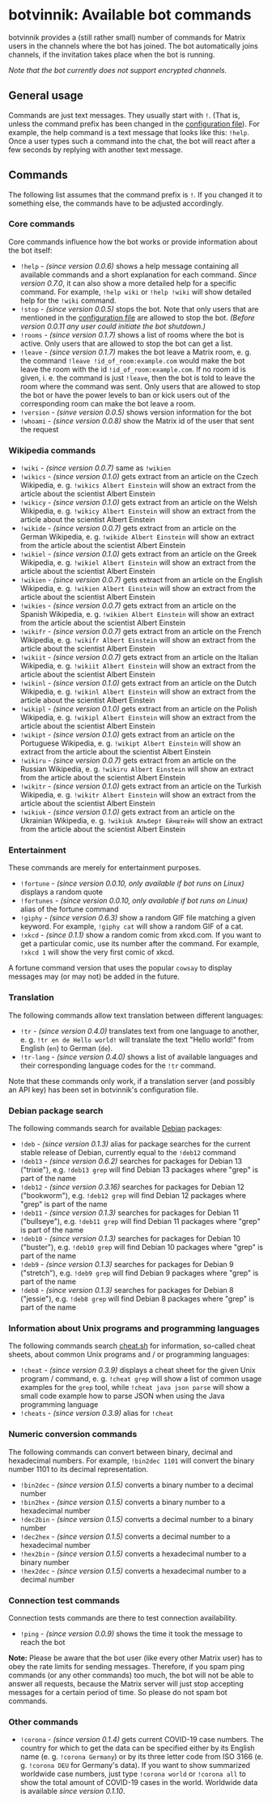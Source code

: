 # botvinnik: Available bot commands

botvinnik provides a (still rather small) number of commands for Matrix users
in the channels where the bot has joined. The bot automatically joins channels,
if the invitation takes place when the bot is running.

_Note that the bot currently does not support encrypted channels._

## General usage

Commands are just text messages. They usually start with `!`. (That is, unless
the command prefix has been changed in the [configuration file](configuration.md)).
For example, the help command is a text message that looks like this: `!help`.
Once a user types such a command into the chat, the bot will react after a few
seconds by replying with another text message.

## Commands

The following list assumes that the command prefix is `!`. If you changed it to
something else, the commands have to be adjusted accordingly.

### Core commands

Core commands influence how the bot works or provide information about the bot
itself:

* `!help` - _(since version 0.0.6)_ shows a help message containing all
  available commands and a short explanation for each command. _Since version
  0.7.0_, it can also show a more detailed help for a specific command. For
  example, `!help wiki` or `!help !wiki` will show detailed help for the `!wiki`
  command.
* `!stop` - _(since version 0.0.5)_ stops the bot. Note that only users that are
  mentioned in the [configuration file](configuration.md) are allowed to stop
  the bot.
  _(Before version 0.0.11 any user could initiate the bot shutdown.)_
* `!rooms` - _(since version 0.1.7)_ shows a list of rooms where the bot is
  active. Only users that are allowed to stop the bot can get a list.
* `!leave` - _(since version 0.1.7)_ makes the bot leave a Matrix room, e. g.
  the command `!leave !id_of_room:example.com` would make the bot leave the
  room with the id `!id_of_room:example.com`. If no room id is given, i. e. the
  command is just `!leave`, then the bot is told to leave the room where the
  command was sent.
  Only users that are allowed to stop the bot or have the power levels to ban or
  kick users out of the corresponding room can make the bot leave a room.
* `!version` - _(sinve version 0.0.5)_ shows version information for the bot
* `!whoami` - _(since version 0.0.8)_ show the Matrix id of the user that sent
  the request

### Wikipedia commands

* `!wiki` - _(since version 0.0.7)_ same as `!wikien`
* `!wikics` - _(since version 0.1.0)_ gets extract from an article on the Czech
  Wikipedia, e. g. `!wikics Albert Einstein` will show an extract from the
  article about the scientist Albert Einstein
* `!wikicy` - _(since version 0.1.0)_ gets extract from an article on the Welsh
  Wikipedia, e. g. `!wikicy Albert Einstein` will show an extract from the
  article about the scientist Albert Einstein
* `!wikide` - _(since version 0.0.7)_ gets extract from an article on the German
  Wikipedia, e. g. `!wikide Albert Einstein` will show an extract from the
  article about the scientist Albert Einstein
* `!wikiel` - _(since version 0.1.0)_ gets extract from an article on the Greek
  Wikipedia, e. g. `!wikiel Albert Einstein` will show an extract from the
  article about the scientist Albert Einstein
* `!wikien` - _(since version 0.0.7)_ gets extract from an article on the
  English Wikipedia, e. g. `!wikien Albert Einstein` will show an extract from
  the article about the scientist Albert Einstein
* `!wikies` - _(since version 0.0.7)_ gets extract from an article on the
  Spanish Wikipedia, e. g. `!wikien Albert Einstein` will show an extract from
  the article about the scientist Albert Einstein
* `!wikifr` - _(since version 0.0.7)_ gets extract from an article on the French
  Wikipedia, e. g. `!wikifr Albert Einstein` will show an extract from the
  article about the scientist Albert Einstein
* `!wikiit` - _(since version 0.0.7)_ gets extract from an article on the
  Italian Wikipedia, e. g. `!wikiit Albert Einstein` will show an extract from
  the article about the scientist Albert Einstein
* `!wikinl` - _(since version 0.1.0)_ gets extract from an article on the Dutch
  Wikipedia, e. g. `!wikinl Albert Einstein` will show an extract from the
  article about the scientist Albert Einstein
* `!wikipl` - _(since version 0.1.0)_ gets extract from an article on the Polish
  Wikipedia, e. g. `!wikipl Albert Einstein` will show an extract from the
  article about the scientist Albert Einstein
* `!wikipt` - _(since version 0.1.0)_ gets extract from an article on the
  Portuguese Wikipedia, e. g. `!wikipt Albert Einstein` will show an extract
  from the article about the scientist Albert Einstein
* `!wikiru` - _(since version 0.0.7)_ gets extract from an article on the
  Russian Wikipedia, e. g. `!wikiru Albert Einstein` will show an extract from
  the article about the scientist Albert Einstein
* `!wikitr` - _(since version 0.1.0)_ gets extract from an article on the
  Turkish Wikipedia, e. g. `!wikitr Albert Einstein` will show an extract from
  the article about the scientist Albert Einstein
* `!wikiuk` - _(since version 0.1.0)_ gets extract from an article on the
  Ukrainian Wikipedia, e. g. `!wikiuk Альберт Ейнштейн` will show an extract
  from the article about the scientist Albert Einstein

### Entertainment

These commands are merely for entertainment purposes.

* `!fortune` - _(since version 0.0.10, only available if bot runs on Linux)_
   displays a random quote
* `!fortunes` - _(since version 0.0.10, only available if bot runs on Linux)_
   alias of the fortune command
* `!giphy` - _(since version 0.6.3)_ show a random GIF file matching a given
  keyword. For example, `!giphy cat` will show a random GIF of a cat.
* `!xkcd` - _(since 0.1.1)_ show a random comic from xkcd.com. If you want to
  get a particular comic, use its number after the command. For example,
  `!xkcd 1` will show the very first comic of xkcd.

A fortune command version that uses the popular `cowsay` to display messages may
(or may not) be added in the future.

### Translation

The following commands allow text translation between different languages:

* `!tr` - _(since version 0.4.0)_ translates text from one language to another,
  e. g. `!tr en de Hello world!` will translate the text "Hello world!" from
  English (`en`) to German (`de`).
* `!tr-lang` - _(since version 0.4.0)_ shows a list of available languages and
  their corresponding language codes for the `!tr` command.

Note that these commands only work, if a translation server (and possibly an API
key) has been set in botvinnik's configuration file.

### Debian package search

The following commands search for available [Debian](https://www.debian.org/)
packages:

* `!deb` - _(since version 0.1.3)_ alias for package searches for the current
  stable release of Debian, currently equal to the `!deb12` command
* `!deb13` - _(since version 0.6.2)_ searches for packages for Debian 13
  ("trixie"), e.g. `!deb13 grep` will find Debian 13 packages where "grep" is
  part of the name
* `!deb12` - _(since version 0.3.16)_ searches for packages for Debian 12
  ("bookworm"), e.g. `!deb12 grep` will find Debian 12 packages where "grep" is
  part of the name
* `!deb11` - _(since version 0.1.3)_ searches for packages for Debian 11
  ("bullseye"), e.g. `!deb11 grep` will find Debian 11 packages where "grep" is
  part of the name
* `!deb10` - _(since version 0.1.3)_ searches for packages for Debian 10
  ("buster"), e.g. `!deb10 grep` will find Debian 10 packages where "grep" is
  part of the name
* `!deb9` - _(since version 0.1.3)_ searches for packages for Debian 9
  ("stretch"), e.g. `!deb9 grep` will find Debian 9 packages where "grep" is
  part of the name
* `!deb8` - _(since version 0.1.3)_ searches for packages for Debian 8
  ("jessie"), e.g. `!deb8 grep` will find Debian 8 packages where "grep" is
  part of the name

### Information about Unix programs and programming languages

The following commands search [cheat.sh](https://cheat.sh/) for information,
so-called cheat sheets, about common Unix programs and / or programming
languages:

* `!cheat` - _(since version 0.3.9)_ displays a cheat sheet for the given Unix
   program / command, e. g. `!cheat grep` will show a list of common usage
   examples for the `grep` tool, while `!cheat java json parse` will show a
   small code example how to parse JSON when using the Java programming language
* `!cheats` - _(since version 0.3.9)_ alias for `!cheat`

### Numeric conversion commands

The following commands can convert between binary, decimal and hexadecimal
numbers. For example, `!bin2dec 1101` will convert the binary number 1101 to
its decimal representation.

* `!bin2dec` - _(since version 0.1.5)_ converts a binary number to a decimal
  number
* `!bin2hex` - _(since version 0.1.5)_ converts a binary number to a hexadecimal
  number
* `!dec2bin` - _(since version 0.1.5)_ converts a decimal number to a binary
  number
* `!dec2hex` - _(since version 0.1.5)_ converts a decimal number to a
  hexadecimal number
* `!hex2bin` - _(since version 0.1.5)_ converts a hexadecimal number to a binary
  number
* `!hex2dec` - _(since version 0.1.5)_ converts a hexadecimal number to a
  decimal number

### Connection test commands

Connection tests commands are there to test connection availability.

* `!ping` - _(since version 0.0.9)_ shows the time it took the message to reach
  the bot

**Note:** Please be aware that the bot user (like every other Matrix user) has
to obey the rate limits for sending messages. Therefore, if you spam ping
commands (or any other commands) too much, the bot will not be able to answer
all requests, because the Matrix server will just stop accepting messages for a
certain period of time. So please do not spam bot commands.

### Other commands

* `!corona` - _(since version 0.1.4)_ gets current COVID-19 case numbers. The
  country for which to get the data can be specified either by its English name
  (e. g. `!corona Germany`) or by its three letter code from ISO 3166 (e. g.
  `!corona DEU` for Germany's data). If you want to show summarized worldwide
  case numbers, just type `!corona world` or `!corona all` to show the total
  amount of COVID-19 cases in the world. Worldwide data is available _since
  version 0.1.10_.
